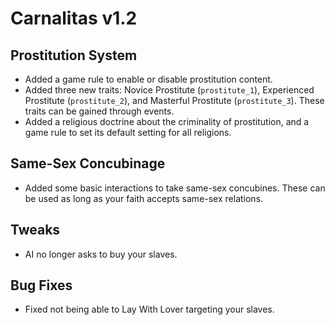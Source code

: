 # Carnalitas v1.2

## Prostitution System

* Added a game rule to enable or disable prostitution content.
* Added three new traits: Novice Prostitute (`prostitute_1`), Experienced Prostitute (`prostitute_2`), and Masterful Prostitute (`prostitute_3`). These traits can be gained through events.
* Added a religious doctrine about the criminality of prostitution, and a game rule to set its default setting for all religions.

## Same-Sex Concubinage

* Added some basic interactions to take same-sex concubines. These can be used as long as your faith accepts same-sex relations.

## Tweaks

* AI no longer asks to buy your slaves.

## Bug Fixes

* Fixed not being able to Lay With Lover targeting your slaves.